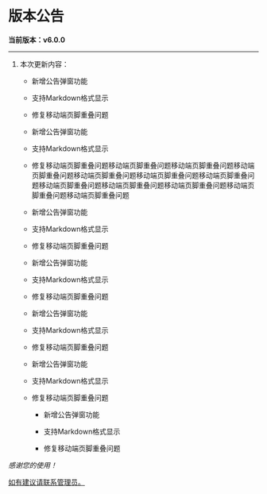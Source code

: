 # 版本公告

**当前版本：v6.0.0**

---

1. 本次更新内容：
   - 新增公告弹窗功能

   - 支持Markdown格式显示

   - 修复移动端页脚重叠问题

   - 新增公告弹窗功能

   - 支持Markdown格式显示

   - 修复移动端页脚重叠问题移动端页脚重叠问题移动端页脚重叠问题移动端页脚重叠问题移动端页脚重叠问题移动端页脚重叠问题移动端页脚重叠问题移动端页脚重叠问题移动端页脚重叠问题移动端页脚重叠问题移动端页脚重叠问题移动端页脚重叠问题

   - 新增公告弹窗功能

   - 支持Markdown格式显示

   - 修复移动端页脚重叠问题

   - 新增公告弹窗功能

   - 支持Markdown格式显示

   - 修复移动端页脚重叠问题

   - 新增公告弹窗功能

   - 支持Markdown格式显示

   - 修复移动端页脚重叠问题

   - 新增公告弹窗功能

   - 支持Markdown格式显示

   - 修复移动端页脚重叠问题

     - 新增公告弹窗功能

     - 支持Markdown格式显示

     - 修复移动端页脚重叠问题

       

_感谢您的使用！_

<u>如有建议请联系管理员。</u> 